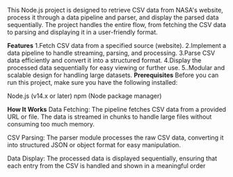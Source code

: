 This Node.js project is designed to retrieve CSV data from NASA's website, process it through a data pipeline and parser, and display the parsed data sequentially. The project handles the entire flow, from fetching the CSV data to parsing and displaying it in a user-friendly format.

**Features**
1.Fetch CSV data from a specified source (website).
2.Implement a data pipeline to handle streaming, parsing, and processing.
3.Parse CSV data efficiently and convert it into a structured format.
4.Display the processed data sequentially for easy viewing or further use.
5..Modular and scalable design for handling large datasets.
**Prerequisites**
Before you can run this project, make sure you have the following installed:

Node.js (v14.x or later)
npm (Node package manager)



**How It Works**
Data Fetching: The pipeline fetches CSV data from a provided URL or file. The data is streamed in chunks to handle large files without consuming too much memory.

CSV Parsing: The parser module processes the raw CSV data, converting it into structured JSON or object format for easy manipulation.

Data Display: The processed data is displayed sequentially, ensuring that each entry from the CSV is handled and shown in a meaningful order
